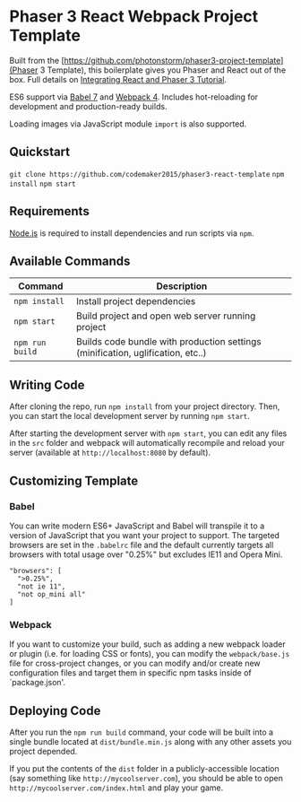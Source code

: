# Phaser 3 React Webpack Project Template

Built from the [https://github.com/photonstorm/phaser3-project-template](Phaser 3 Template), this boilerplate gives you Phaser and React out of the box. Full details on [Integrating React and Phaser 3 Tutorial](https://medium.com/@Tnodes/integrating-react-and-phaser-3-tutorial-eb96717d4a9d). 

ES6 support via [Babel 7](https://babeljs.io/) and [Webpack 4](https://webpack.js.org/). Includes hot-reloading for development and production-ready builds.

Loading images via JavaScript module `import` is also supported.

## Quickstart

`git clone https://github.com/codemaker2015/phaser3-react-template`
`npm install`
`npm start`

## Requirements

[Node.js](https://nodejs.org) is required to install dependencies and run scripts via `npm`.

## Available Commands

| Command | Description |
|---------|-------------|
| `npm install` | Install project dependencies |
| `npm start` | Build project and open web server running project |
| `npm run build` | Builds code bundle with production settings (minification, uglification, etc..) |

## Writing Code

After cloning the repo, run `npm install` from your project directory. Then, you can start the local development
server by running `npm start`.


After starting the development server with `npm start`, you can edit any files in the `src` folder
and webpack will automatically recompile and reload your server (available at `http://localhost:8080`
by default).

## Customizing Template

### Babel
You can write modern ES6+ JavaScript and Babel will transpile it to a version of JavaScript that you
want your project to support. The targeted browsers are set in the `.babelrc` file and the default currently
targets all browsers with total usage over "0.25%" but excludes IE11 and Opera Mini.

  ```
  "browsers": [
    ">0.25%",
    "not ie 11",
    "not op_mini all"
  ]
  ```

### Webpack
If you want to customize your build, such as adding a new webpack loader or plugin (i.e. for loading CSS or fonts), you can
modify the `webpack/base.js` file for cross-project changes, or you can modify and/or create
new configuration files and target them in specific npm tasks inside of `package.json'.

## Deploying Code
After you run the `npm run build` command, your code will be built into a single bundle located at 
`dist/bundle.min.js` along with any other assets you project depended. 

If you put the contents of the `dist` folder in a publicly-accessible location (say something like `http://mycoolserver.com`), 
you should be able to open `http://mycoolserver.com/index.html` and play your game.
